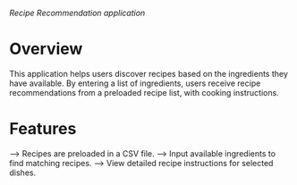 *Recipe Recommendation application*

# Overview
This application helps users discover recipes based on the ingredients they have available. By entering a list of ingredients, users receive recipe recommendations from a preloaded recipe list, with cooking instructions.

# Features
--> Recipes are preloaded in a CSV file.
--> Input available ingredients to find matching recipes.
--> View detailed recipe instructions for selected dishes.

